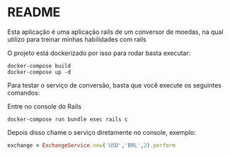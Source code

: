 # README

Esta aplicação é uma aplicação rails de um conversor de moedas, na qual utilizo para treinar minhas habilidades com rails

O projeto está dockerizado por isso para rodar basta executar: 

```docker
docker-compose build
docker-compose up -d
```

Para testar o serviço de conversão, basta que você execute os seguintes comandos: 

Entre no console do Rails
```docker
docker-compose run bundle exec rails c
```
Depois disso chame o serviço diretamente no console, exemplo:
``` ruby
exchange = ExchangeService.new('USD','BRL',2).perform
```
